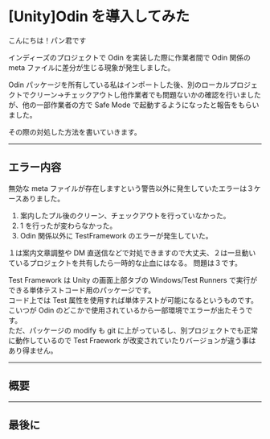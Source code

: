 # [Unity]Odin を導入してみた

こんにちは！パン君です

インディーズのプロジェクトで Odin を実装した際に作業者間で Odin 関係の meta ファイルに差分が生じる現象が発生しました。

Odin パッケージを所有している私はインポートした後、別のローカルプロジェクトでクリーン->チェックアウトし他作業者でも問題ないかの確認を行いましたが、他の一部作業者の方で Safe Mode で起動するようになったと報告をもらいました。

その際の対処した方法を書いていきます。

---

## エラー内容

無効な meta ファイルが存在しますという警告以外に発生していたエラーは３ケースありました。

1. 案内したプル後のクリーン、チェックアウトを行っていなかった。
2. 1 を行ったが変わらなかった。
3. Odin 関係以外に TestFramework のエラーが発生していた。

１は案内文章調整や DM 直送信などで対処できますので大丈夫、２は一旦動いているプロジェクトを共有したら一時的な止血にはなる。
問題は３です。

Test Framework は Unity の画面上部タブの Windows/Test Runners で実行ができる単体テストコード用のパッケージです。  
コード上では Test 属性を使用すれば単体テストが可能になるというものです。  
こいつが Odin のどこかで使用されているから一部環境でエラーが出たそうです。  
ただ、パッケージの modify も git に上がっているし、別プロジェクトでも正常に動作しているので Test Fraework が改変されていたりバージョンが違う事はあり得ません。

---

## 概要

---

## 最後に
